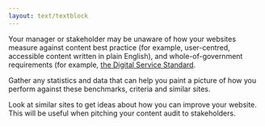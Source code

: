 ```yaml
---
layout: text/textblock
---
```


Your manager or stakeholder may be unaware of how your websites measure against content best practice (for example, user-centred, accessible content written in plain English), and whole-of-government requirements (for example, [the Digital Service Standard](https://www.dta.gov.au/standard/).

Gather any statistics and data that can help you paint a picture of how you perform against these benchmarks, criteria and similar sites.

Look at similar sites to get ideas about how you can improve your website. This will be useful when pitching your content audit to stakeholders.
